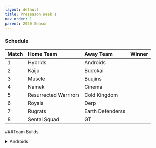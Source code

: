 ```yaml
---
layout: default
title: Preseason Week 1
nav_order: 1
parent: 2020 Season
---
```

### Schedule

|Match          |  Home Team            | Away Team        | Winner          |
| :-------------| :---------------------| :----------------| :---------------|
| 1             | Hybrids               | Androids         |                 |
| 2             | Kaiju                 | Budokai          |                 |
| 3             | Muscle                | Buujins          |                 |
| 4             | Namek                 | Cinema           |                 |
| 5             | Resurrected Warrirors | Cold Kingdom     |                 |
| 6             | Royals                | Derp             |                 |
| 7             | Rugrats               | Earth Defenderss |                 | 
| 8             | Sentai Squad          | GT               |                 |

###Team Builds

<details>
  <summary>Androids</summary>
  
- 2020 Preseason Week 1 vs Hybrids
    - Benches
        - Weekly Bench: Cell
    - Boost Store: None
    -  16
        - Attack +2, Defense -1 (1)
        - Dende's Healing (2)
        - Serious (1)
        - Quick Fast Attack (1)
        - Light Body (1)
        - Master Throw (1)
        - Trunks AI
    - 17
        - Costume 2
        - Super +2, Ki -1 (1)
        - Dende's Healing (2)
        - Launch's Support (2)
        - Fighting Spirit (1)
        - Serious (1)
        - Gohan AI
    - Android 19
        - Defense +2 (2)
        - Latent Energy (1)
        - Light Body (1)
        - Power of Rage (2)
        - Master Throw (1)
        - Yaj AI
    - Super 17:
        - Ki + 1 (1)
        - Quick Fast Attack (1)
        - Indignation (1)
        - Savior (1)
        - Fighting Spirit (1)
        - Launch's Support (2)
        - Yaj AI

</details>

